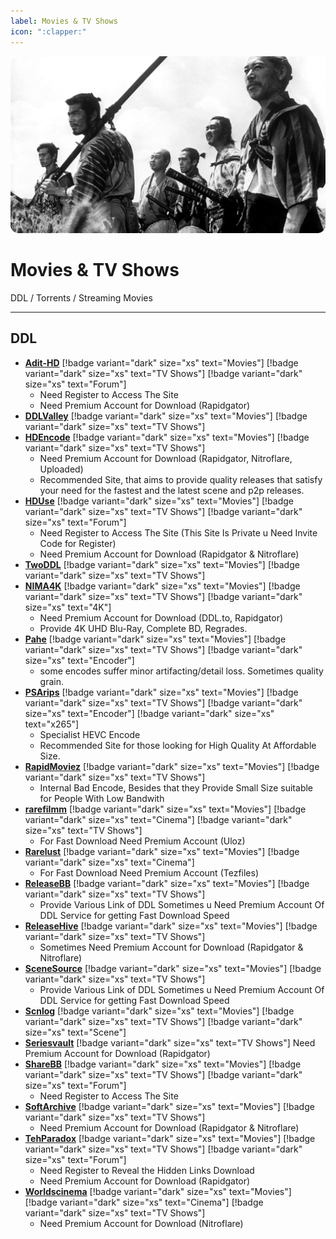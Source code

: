 ```yaml
---
label: Movies & TV Shows
icon: ":clapper:"
---
```


![](/static/assets/banner/movies.png)
# Movies & TV Shows

DDL / Torrents / Streaming Movies
___

## DDL

- [**Adit-HD**](https://adit-hd.com/) [!badge variant="dark" size="xs" text="Movies"] [!badge variant="dark" size="xs" text="TV Shows"] [!badge variant="dark" size="xs" text="Forum"]
    - Need Register to Access The Site
    - Need Premium Account for Download (Rapidgator)
- [**DDLValley**](https://ddlvalley.me/) [!badge variant="dark" size="xs" text="Movies"] [!badge variant="dark" size="xs" text="TV Shows"]
- [**HDEncode**](https://hdencode.org/) [!badge variant="dark" size="xs" text="Movies"] [!badge variant="dark" size="xs" text="TV Shows"]
    - Need Premium Account for Download (Rapidgator, Nitroflare, Uploaded)
    - Recommended Site, that aims to provide quality releases that satisfy your need for the fastest and the latest scene and p2p releases.
- [**HDUse**](https://hduse.net/) [!badge variant="dark" size="xs" text="Movies"] [!badge variant="dark" size="xs" text="TV Shows"] [!badge variant="dark" size="xs" text="Forum"]
    - Need Register to Access The Site (This Site Is Private u Need Invite Code for Register)
    - Need Premium Account for Download (Rapidgator & Nitroflare)
- [**TwoDDL**](https://2ddl.cz/) [!badge variant="dark" size="xs" text="Movies"] [!badge variant="dark" size="xs" text="TV Shows"]
- [**NIMA4K**](https://nima4k.org/) [!badge variant="dark" size="xs" text="Movies"] [!badge variant="dark" size="xs" text="TV Shows"] [!badge variant="dark" size="xs" text="4K"]
    - Need Premium Account for Download (DDL.to, Rapidgator)
    - Provide 4K UHD Blu-Ray, Complete BD, Regrades.
- [**Pahe**](https://pahe.li/) [!badge variant="dark" size="xs" text="Movies"] [!badge variant="dark" size="xs" text="TV Shows"] [!badge variant="dark" size="xs" text="Encoder"]
    - some encodes suffer minor artifacting/detail loss. Sometimes quality grain.
- [**PSArips**](https://psa.wf/) [!badge variant="dark" size="xs" text="Movies"] [!badge variant="dark" size="xs" text="TV Shows"] [!badge variant="dark" size="xs" text="Encoder"] [!badge variant="dark" size="xs" text="x265"]
    - Specialist HEVC Encode
    - Recommended Site for those looking for High Quality At Affordable Size.
- [**RapidMoviez**](https://rmz.cr/) [!badge variant="dark" size="xs" text="Movies"] [!badge variant="dark" size="xs" text="TV Shows"]
    - Internal Bad Encode, Besides that they Provide Small Size suitable for People With Low Bandwith
- [**rarefilmm**](https://rarefilmm.com/) [!badge variant="dark" size="xs" text="Movies"] [!badge variant="dark" size="xs" text="Cinema"] [!badge variant="dark" size="xs" text="TV Shows"]
    - For Fast Download Need Premium Account (Uloz)
- [**Rarelust**](https://rarelust.com/) [!badge variant="dark" size="xs" text="Movies"] [!badge variant="dark" size="xs" text="Cinema"]
    - For Fast Download Need Premium Account (Tezfiles)
- [**ReleaseBB**](https://rlsbb.ru/) [!badge variant="dark" size="xs" text="Movies"] [!badge variant="dark" size="xs" text="TV Shows"]
    - Provide Various Link of DDL Sometimes u Need Premium Account Of DDL Service for getting Fast Download Speed
- [**ReleaseHive**](https://releasehive.org/) [!badge variant="dark" size="xs" text="Movies"] [!badge variant="dark" size="xs" text="TV Shows"]
    - Sometimes Need Premium Account for Download (Rapidgator & Nitroflare)
- [**SceneSource**](https://scnsrc.me/) [!badge variant="dark" size="xs" text="Movies"] [!badge variant="dark" size="xs" text="TV Shows"]
    - Provide Various Link of DDL Sometimes u Need Premium Account Of DDL Service for getting Fast Download Speed
- [**Scnlog**](https://scnlog.me/) [!badge variant="dark" size="xs" text="Movies"] [!badge variant="dark" size="xs" text="TV Shows"] [!badge variant="dark" size="xs" text="Scene"]
- [**Seriesvault**](https://seriesvault.win/) [!badge variant="dark" size="xs" text="TV Shows"]
    Need Premium Account for Download (Rapidgator)
- [**ShareBB**](https://sharebb.me/) [!badge variant="dark" size="xs" text="Movies"] [!badge variant="dark" size="xs" text="TV Shows"] [!badge variant="dark" size="xs" text="Forum"]
    - Need Register to Access The Site
- [**SoftArchive**](https://sanet.ws/full/) [!badge variant="dark" size="xs" text="Movies"] [!badge variant="dark" size="xs" text="TV Shows"]
    - Need Premium Account for Download (Rapidgator & Nitroflare)
- [**TehParadox**](https://tehparadox.net/) [!badge variant="dark" size="xs" text="Movies"] [!badge variant="dark" size="xs" text="TV Shows"] [!badge variant="dark" size="xs" text="Forum"]
    - Need Register to Reveal the Hidden Links Download
    - Need Premium Account for Download (Rapidgator)
- [**Worldscinema**](https://worldscinema.org/) [!badge variant="dark" size="xs" text="Movies"] [!badge variant="dark" size="xs" text="Cinema"] [!badge variant="dark" size="xs" text="TV Shows"]
    - Need Premium Account for Download (Nitroflare)